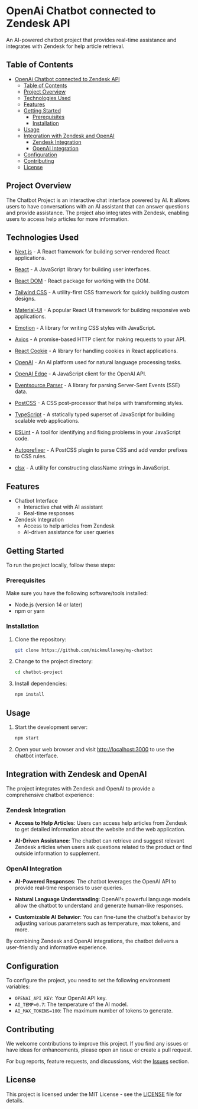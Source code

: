 # OpenAi Chatbot connected to Zendesk API

An AI-powered chatbot project that provides real-time assistance and integrates with Zendesk for help article retrieval.

## Table of Contents

- [OpenAi Chatbot connected to Zendesk API](#openai-chatbot-connected-to-zendesk-api)
  - [Table of Contents](#table-of-contents)
  - [Project Overview](#project-overview)
  - [Technologies Used](#technologies-used)
  - [Features](#features)
  - [Getting Started](#getting-started)
    - [Prerequisites](#prerequisites)
    - [Installation](#installation)
  - [Usage](#usage)
  - [Integration with Zendesk and OpenAI](#integration-with-zendesk-and-openai)
    - [Zendesk Integration](#zendesk-integration)
    - [OpenAI Integration](#openai-integration)
  - [Configuration](#configuration)
  - [Contributing](#contributing)
  - [License](#license)

## Project Overview

The Chatbot Project is an interactive chat interface powered by AI. It allows users to have conversations with an AI assistant that can answer questions and provide assistance. The project also integrates with Zendesk, enabling users to access help articles for more information.

## Technologies Used

- [Next.js](https://nextjs.org/) - A React framework for building server-rendered React applications.

- [React](https://reactjs.org/) - A JavaScript library for building user interfaces.

- [React DOM](https://reactjs.org/docs/react-dom.html) - React package for working with the DOM.

- [Tailwind CSS](https://tailwindcss.com/) - A utility-first CSS framework for quickly building custom designs.

- [Material-UI](https://mui.com/) - A popular React UI framework for building responsive web applications.

- [Emotion](https://emotion.sh/) - A library for writing CSS styles with JavaScript.

- [Axios](https://axios-http.com/) - A promise-based HTTP client for making requests to your API.

- [React Cookie](https://www.npmjs.com/package/react-cookie) - A library for handling cookies in React applications.

- [OpenAI](https://beta.openai.com/docs/introduction) - An AI platform used for natural language processing tasks.

- [OpenAI Edge](https://github.com/openai/openai-edge-js) - A JavaScript client for the OpenAI API.

- [Eventsource Parser](https://www.npmjs.com/package/eventsource-parser) - A library for parsing Server-Sent Events (SSE) data.

- [PostCSS](https://postcss.org/) - A CSS post-processor that helps with transforming styles.

- [TypeScript](https://www.typescriptlang.org/) - A statically typed superset of JavaScript for building scalable web applications.

- [ESLint](https://eslint.org/) - A tool for identifying and fixing problems in your JavaScript code.

- [Autoprefixer](https://autoprefixer.github.io/) - A PostCSS plugin to parse CSS and add vendor prefixes to CSS rules.

- [clsx](https://github.com/lukeed/clsx) - A utility for constructing className strings in JavaScript.

## Features

- Chatbot Interface
  - Interactive chat with AI assistant
  - Real-time responses
- Zendesk Integration
  - Access to help articles from Zendesk
  - AI-driven assistance for user queries

## Getting Started

To run the project locally, follow these steps:

### Prerequisites

Make sure you have the following software/tools installed:

- Node.js (version 14 or later)
- npm or yarn

### Installation

1. Clone the repository:

   ```bash
   git clone https://github.com/nickmullaney/my-chatbot
   ```

2. Change to the project directory:

   ```bash
   cd chatbot-project
   ```

3. Install dependencies:

   ```bash
   npm install
   ```

## Usage

1. Start the development server:

   ```bash
   npm start
   ```

2. Open your web browser and visit [http://localhost:3000](http://localhost:3000) to use the chatbot interface.

## Integration with Zendesk and OpenAI

The project integrates with Zendesk and OpenAI to provide a comprehensive chatbot experience:

### Zendesk Integration

- **Access to Help Articles**: Users can access help articles from Zendesk to get detailed information about the website and the web application.

- **AI-Driven Assistance**: The chatbot can retrieve and suggest relevant Zendesk articles when users ask questions related to the product or find outside information to supplement.

### OpenAI Integration

- **AI-Powered Responses**: The chatbot leverages the OpenAI API to provide real-time responses to user queries.

- **Natural Language Understanding**: OpenAI's powerful language models allow the chatbot to understand and generate human-like responses.

- **Customizable AI Behavior**: You can fine-tune the chatbot's behavior by adjusting various parameters such as temperature, max tokens, and more.

By combining Zendesk and OpenAI integrations, the chatbot delivers a user-friendly and informative experience.

## Configuration

To configure the project, you need to set the following environment variables:

- `OPENAI_API_KEY`: Your OpenAI API key.
- `AI_TEMP=0.7`: The temperature of the AI model.
- `AI_MAX_TOKENS=100`: The maximum number of tokens to generate.

## Contributing

We welcome contributions to improve this project. If you find any issues or have ideas for enhancements, please open an issue or create a pull request.

For bug reports, feature requests, and discussions, visit the [Issues](https://github.com/nickmullaney/my-chatbot/issues) section.

## License

This project is licensed under the MIT License - see the [LICENSE](LICENSE) file for details.